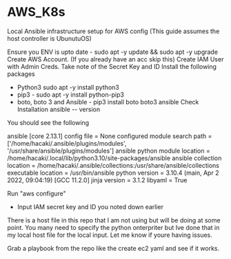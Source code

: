 # AWS_K8s
Local Ansible infrastructure setup for AWS config (This guide assumes the host controller is UbunutuOS)

Ensure you ENV is upto date - sudo apt -y update && sudo apt -y upgrade
Create AWS Account. (If you already have an acc skip this)
Create IAM User with Admin Creds. Take note of the Secret Key and ID
Install the following packages
- Python3 sudo apt -y install python3
- pip3 - sudo apt -y install python-pip3
- boto, boto 3 and Ansible - pip3 install boto boto3 ansible
Check Installation
ansible -- version

You should see the following

ansible [core 2.13.1]
  config file = None
  configured module search path = ['/home/hacaki/.ansible/plugins/modules', '/usr/share/ansible/plugins/modules']
  ansible python module location = /home/hacaki/.local/lib/python3.10/site-packages/ansible
  ansible collection location = /home/hacaki/.ansible/collections:/usr/share/ansible/collections
  executable location = /usr/bin/ansible
  python version = 3.10.4 (main, Apr  2 2022, 09:04:19) [GCC 11.2.0]
  jinja version = 3.1.2
  libyaml = True
  
Run "aws configure"
- Input IAM secret key and ID you noted down earlier

There is a host file in this repo that I am not using but will be doing at some point. You many need to specify the python onterpriter but Ive done that in my local host file for the local input. Let me know if youre having issues.

Grab a playbook from the repo like the create ec2 yaml and see if it works.
